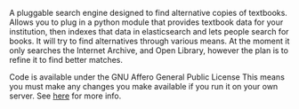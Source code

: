 A pluggable search engine designed to find alternative copies of textbooks.
Allows you to plug in a python module that provides textbook data for your
institution, then indexes that data in elasticsearch and lets people search for
books. It will try to find alternatives through various means. At the moment it
only searches the Internet Archive, and Open Library, however the plan is to
refine it to find better matches.

Code is available under the GNU Affero General Public License
This means you must make any changes you make available if you run it on your
own server. See [here](https://www.gnu.org/licenses/why-affero-gpl.html) for
more info.
